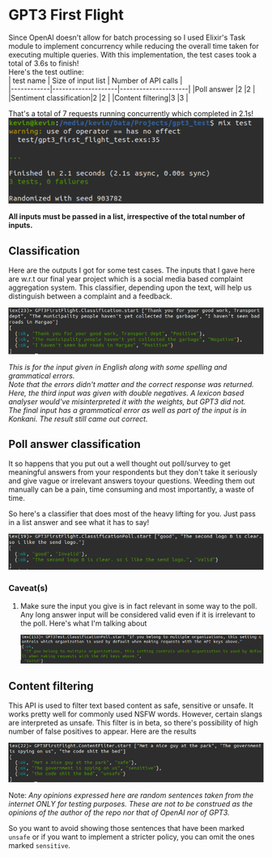 # GPT3 First Flight
Since OpenAI doesn't allow for batch processing so I used Elixir's Task module to
implement concurrency while reducing the overall time taken for executing multiple queries. With this implementation, the test cases took a total of 3.6s to finish!  
Here's the test outline:  
| test name  | Size of input list | Number of API calls |  
|------------|--------------------|---------------------|
|Poll answer |2                   |2                    |
|Sentiment classification|2       |2                    |
|Content filtering|3              |3                    |

That's a total of 7 requests running concurrently which completed 
in  2.1s!
![test time info](../../output_imgs/test-result.png "test time info")

**All inputs must be passed in a list, irrespective of the total number of inputs.**
## Classification
Here are the outputs I got for some test cases.
The inputs that I gave here are w.r.t our final year project which is a
social media based complaint aggregation system. This classifier, depending upon the text, will help us distinguish between a complaint and a feedback.

![Input in natural language](../../output_imgs/classification.png "Input in natural language")

*This is for the input given in English along with some spelling and grammatical errors.  
Note that the errors didn't matter and the correct response was returned. Here, the third input was given with double negatives. A lexicon based analyser would've misinterpreted it with the weights, but GPT3 did not.  
The final input has a grammatical error as well as part of the input is in Konkani. The result still came out correct.*

## Poll answer classification
It so happens that you put out a well thought out poll/survey to get meaningful answers from your respondents but they don't take it seriously
and give vague or irrelevant answers toyour questions. Weeding them out manually can be a pain, time consuming and most importantly, a waste of time.

So here's a classifier that does most of the heavy lifting for you. Just pass in a list answer and see what it has to say!

!["Different poll answers and their result"](../../output_imgs/classification-poll.png "Different poll answers and their result")

### Caveat(s)
1. Make sure the input you give is in fact relevant in some way to the poll. Any long answer input will be considered valid even if it is
irrelevant to the poll. Here's what I'm talking about


    !["Irrelevant input result"](../../output_imgs/poll-irrelevant.png "Irrelevant input result")


## Content filtering
This API is used to filter text based content as safe, sensitive or unsafe. It works pretty well for commonly used NSFW words.
However, certain slangs are interpreted as unsafe. This filter is in beta, so there's possibility of high number of false positives
to appear. Here are the results


![content-filtering](../../output_imgs/content-filter.png "content filtering at work")

Note: *Any opinions expressed here are random sentences taken from the internet ONLY for testing purposes. These are not to be construed as the opinions of the author of the repo nor that of OpenAI nor of GPT3.*

So you want to avoid showing those sentences that have been marked `unsafe` or if you want to implement a stricter policy, you can omit the ones marked `sensitive`.